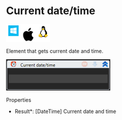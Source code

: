 # Current date/time

![](<../../../../.gitbook/assets/image (237).png>)

Element that gets current date and time.

![](<../../../../.gitbook/assets/image (229).png>)

Properties

* Result\*: \[DateTime] Current date and time
